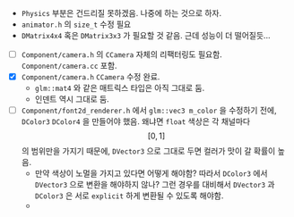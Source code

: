 * `Physics` 부분은 건드리질 못하겠음. 나중에 하는 것으로 하자.
* `animator.h` 의 `size_t` 수정 필요
* `DMatrix4x4` 혹은 `DMatrix3x3` 가 필요할 것 같음. 근데 성능이 더 떨어질듯...
* [ ] `Component/camera.h` 의 `CCamera` 자체의 리팩터링도 필요함.
  `Component/camera.cc` 포함.
* [x] `Component/camera.h` `CCamera` 수정 완료.
  * `glm::mat4` 와 같은 매트릭스 타입은 아직 그대로 둠.
  * 인덴트 역시 그대로 둠.
* [ ] `Component/font2d_renderer.h` 에서 `glm::vec3 m_color` 을 수정하기 전에, `DColor3` `DColor4` 을 만들어야 했음. 왜냐면 `float` 색상은 각 채널마다 $$ [0, 1] $$ 의 범위만을 가지기 때문에, `DVector3` 으로 그대로 두면 컬러가 맛이 갈 확률이 높음.
  * 만약 색상이 노멀을 가지고 있다면 어떻게 해야함? 따라서 `DColor3` 에서 `DVector3` 으로 변환을 해야하지 않나?
    그런 경우를 대비해서 `DVector3` 과 `DColor3` 은 서로 `explicit` 하게 변환될 수 있도록 해야함.
  * 
